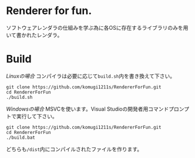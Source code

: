 # Renderer for fun.
ソフトウェアレンダラの仕組みを学ぶ為に各OSに存在するライブラリのみを用いて書かれたレンダラ。

# Build
*Linuxの場合*
コンパイラは必要に応じて`build.sh`内を書き換えて下さい。
```
git clone https://github.com/komugi1211s/RendererForFun.git
cd RendererForFun
./build.sh
```
*Windowsの場合*
MSVCを使います。Visual Studioの開発者用コマンドプロンプトで実行して下さい。
```
git clone https://github.com/komugi1211s/RendererForFun.git
cd RendererForFun
./build.bat
```
どちらも`/dist`内にコンパイルされたファイルを作ります。
